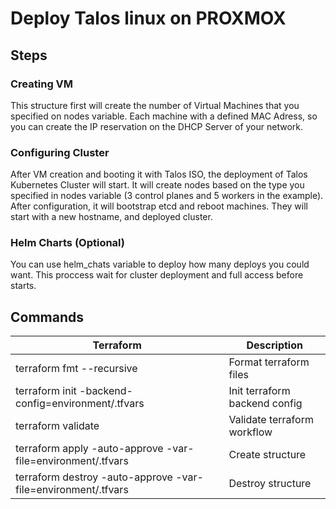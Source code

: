 # Deploy Talos linux on PROXMOX

## Steps
### Creating VM
This structure first will create the number of Virtual Machines that you specified on nodes variable. Each machine with a defined MAC Adress, so you can create the IP reservation on the DHCP Server of your network.

### Configuring Cluster
After VM creation and booting it with Talos ISO, the deployment of Talos Kubernetes Cluster will start.
It will create nodes based on the type you specified in nodes variable (3 control planes and 5 workers in the example).
After configuration, it will bootstrap etcd and reboot machines. They will start with a new hostname, and deployed cluster.

### Helm Charts (Optional)
You can use helm_chats variable to deploy how many deploys you could want.
This proccess wait for cluster deployment and full access before starts.

## Commands

| Terraform | Description |
|--------------------|-------------|
| terraform fmt --recursive | Format terraform files |
| terraform init -backend-config=environment/<backendfile>.tfvars | Init terraform backend config|
| terraform validate | Validate terraform workflow |
| terraform apply -auto-approve -var-file=environment/<variablefile>.tfvars | Create structure |
| terraform destroy -auto-approve -var-file=environment/<variablefile>.tfvars | Destroy structure |
